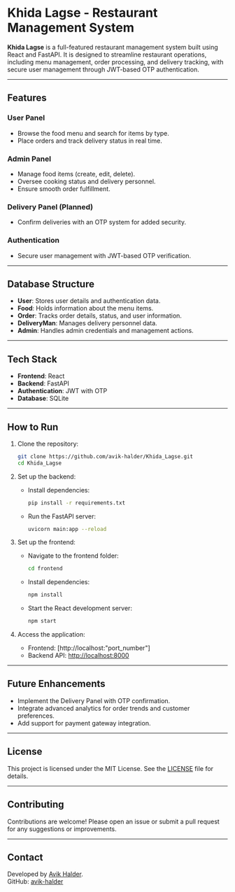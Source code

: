 # Khida Lagse - Restaurant Management System

**Khida Lagse** is a full-featured restaurant management system built using React and FastAPI. It is designed to streamline restaurant operations, including menu management, order processing, and delivery tracking, with secure user management through JWT-based OTP authentication.

---

## Features

### User Panel
- Browse the food menu and search for items by type.
- Place orders and track delivery status in real time.

### Admin Panel
- Manage food items (create, edit, delete).
- Oversee cooking status and delivery personnel.
- Ensure smooth order fulfillment.

### Delivery Panel (Planned)
- Confirm deliveries with an OTP system for added security.

### Authentication
- Secure user management with JWT-based OTP verification.

---

## Database Structure

- **User**: Stores user details and authentication data.
- **Food**: Holds information about the menu items.
- **Order**: Tracks order details, status, and user information.
- **DeliveryMan**: Manages delivery personnel data.
- **Admin**: Handles admin credentials and management actions.

---

## Tech Stack

- **Frontend**: React
- **Backend**: FastAPI
- **Authentication**: JWT with OTP
- **Database**: SQLite

---

## How to Run

1. Clone the repository:
   ```bash
   git clone https://github.com/avik-halder/Khida_Lagse.git
   cd Khida_Lagse
   ```

2. Set up the backend:
   - Install dependencies:
     ```bash
     pip install -r requirements.txt
     ```
   - Run the FastAPI server:
     ```bash
     uvicorn main:app --reload
     ```

3. Set up the frontend:
   - Navigate to the frontend folder:
     ```bash
     cd frontend
     ```
   - Install dependencies:
     ```bash
     npm install
     ```
   - Start the React development server:
     ```bash
     npm start
     ```

4. Access the application:
   - Frontend: [http://localhost:"port_number"]
   - Backend API: [http://localhost:8000](http://localhost:8000)

---

## Future Enhancements
- Implement the Delivery Panel with OTP confirmation.
- Integrate advanced analytics for order trends and customer preferences.
- Add support for payment gateway integration.

---

## License

This project is licensed under the MIT License. See the [LICENSE](LICENSE) file for details.

---

## Contributing

Contributions are welcome! Please open an issue or submit a pull request for any suggestions or improvements.

---

## Contact

Developed by [Avik Halder](https://www.linkedin.com/in/avik-halder-/).  
GitHub: [avik-halder](https://github.com/avik-halder)

